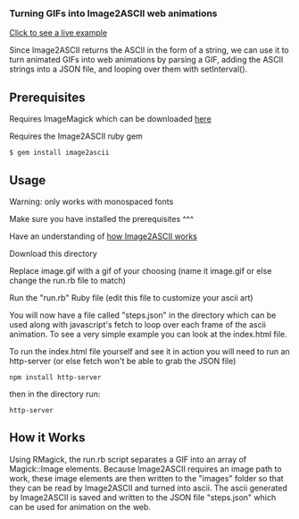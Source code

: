 ### Turning GIFs into Image2ASCII web animations
[Click to see a live example](https://michaelkofron.github.io/image2ascii/MakingWebAnimations/)

Since Image2ASCII returns the ASCII in the form of a string, we can use it to turn animated GIFs into web animations by parsing a GIF, adding the ASCII strings into a JSON file, and looping over them with setInterval(). 

Prerequisites
----------

Requires ImageMagick which can be downloaded [here](https://imagemagick.org/script/download.php)

Requires the Image2ASCII ruby gem

`$ gem install image2ascii`

Usage
----------

Warning: only works with monospaced fonts

Make sure you have installed the prerequisites ^^^

Have an understanding of [how Image2ASCII works](https://github.com/michaelkofron/image2ascii#image2ascii)

Download this directory

Replace image.gif with a gif of your choosing (name it image.gif or else change the run.rb file to match)

Run the "run.rb" Ruby file (edit this file to customize your ascii art)

You will now have a file called "steps.json" in the directory which can be used along with javascript's fetch to loop over each frame of the ascii animation. To see a very simple example you can look at the index.html file. 

To run the index.html file yourself and see it in action you will need to run an http-server (or else fetch won't be able to grab the JSON file)

`npm install http-server`

then in the directory run: 

`http-server`

How it Works
----------

Using RMagick, the run.rb script separates a GIF into an array of Magick::Image elements. Because Image2ASCII requires an image path to work, these image elements are then written to the "images" folder so that they can be read by Image2ASCII and turned into ascii. The ascii generated by Image2ASCII is saved and written to the JSON file "steps.json" which can be used for animation on the web.


